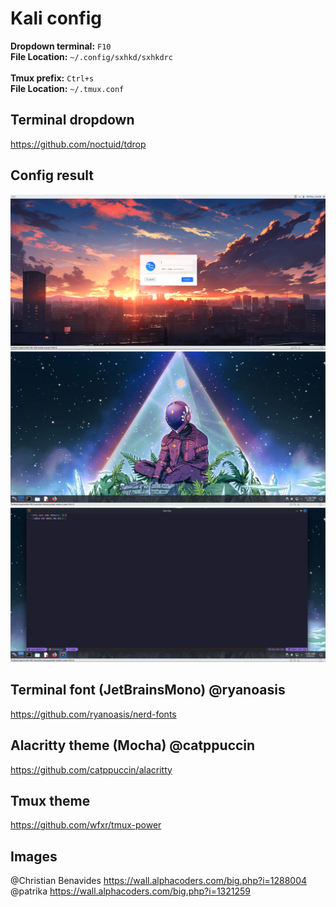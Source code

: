 # Kali config
**Dropdown terminal:** ```F10``` <br>
**File Location:** ```~/.config/sxhkd/sxhkdrc``` <br><br>
**Tmux prefix:** ```Ctrl+s```  <br>
**File Location:** ```~/.tmux.conf```
## Terminal dropdown
https://github.com/noctuid/tdrop
## Config result
![alt text](https://github.com/Devyat-XIII/kali-config/blob/main/result_images/login.png?raw=true)
![alt text](https://github.com/Devyat-XIII/kali-config/blob/main/result_images/desktop.png?raw=true)
![alt text](https://github.com/Devyat-XIII/kali-config/blob/main/result_images/term_tmux.png?raw=true)
## Terminal font (JetBrainsMono) @ryanoasis 
https://github.com/ryanoasis/nerd-fonts
## Alacritty theme (Mocha) @catppuccin
https://github.com/catppuccin/alacritty
## Tmux theme
https://github.com/wfxr/tmux-power
## Images
@Christian Benavides https://wall.alphacoders.com/big.php?i=1288004 <br>
@patrika https://wall.alphacoders.com/big.php?i=1321259
